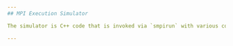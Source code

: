 ```yaml
---
## MPI Execution Simulator

The simulator is C++ code that is invoked via `smpirun` with various commnd-line arguments. Refer to the `../calibration/SMPISimulator.py` Python wrapper that invokes `smpirun` with the needed arguments. 

---
```


